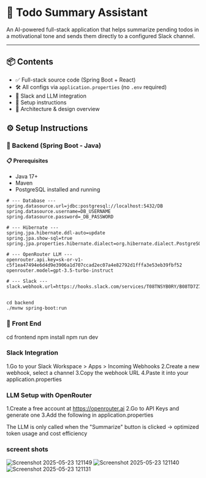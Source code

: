 # 📝 Todo Summary Assistant

An AI-powered full-stack application that helps summarize pending todos in a motivational tone and sends them directly to a configured Slack channel.

---

## 📦 Contents

- ✅ Full-stack source code (Spring Boot + React)
- 🛠️ All configs via `application.properties` (no `.env` required)
- 🔌 Slack and LLM integration
- 📖 Setup instructions
- 🧱 Architecture & design overview

## ⚙️ Setup Instructions

### 🔧 Backend (Spring Boot - Java)

#### 📋 Prerequisites

- Java 17+
- Maven
- PostgreSQL installed and running

```properties
# --- Database ---
spring.datasource.url=jdbc:postgresql://localhost:5432/DB
spring.datasource.username=DB_USERNAME
spring.datasource.password=_DB_PASSWORD

# --- Hibernate ---
spring.jpa.hibernate.ddl-auto=update
spring.jpa.show-sql=true
spring.jpa.properties.hibernate.dialect=org.hibernate.dialect.PostgreSQLDialect

# --- OpenRouter LLM ---
openrouter.api.key=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
openrouter.model=gpt-3.5-turbo-instruct

# --- Slack ---
slack.webhook.url=https://hooks.slack.com/services/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


cd backend
./mvnw spring-boot:run
```

### 🔧 Front End
cd frontend
npm install
npm run dev

### Slack Integration

1.Go to your Slack Workspace > Apps > Incoming Webhooks
2.Create a new webhook, select a channel
3.Copy the webhook URL
4.Paste it into your application.properties

###  LLM Setup with OpenRouter

1.Create a free account at https://openrouter.ai
2.Go to API Keys and generate one
3.Add the following in application.properties

The LLM is only called when the "Summarize" button is clicked → optimized token usage and cost efficiency

### screent shots
![Screenshot 2025-05-23 121149](https://github.com/user-attachments/assets/32adab3b-70a5-43fa-8775-42895fde5654)
![Screenshot 2025-05-23 121140](https://github.com/user-attachments/assets/417576e2-67a7-4093-95f5-8bd52a750f36)
![Screenshot 2025-05-23 121131](https://github.com/user-attachments/assets/f79ad933-e7ed-4b32-8089-58656abc512f)

